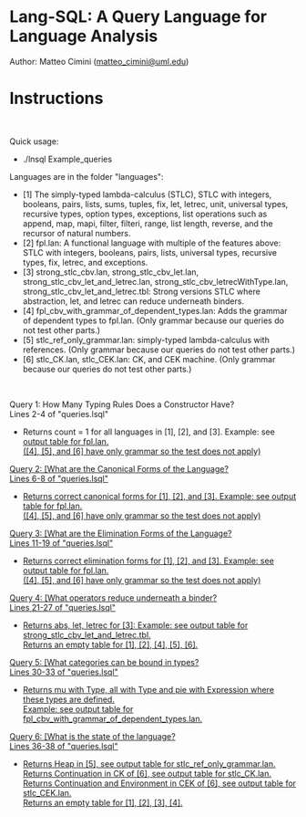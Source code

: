 # Lang-SQL: A Query Language for Language Analysis 

Author: Matteo Cimini (matteo_cimini@uml.edu)
	<br />
# <a name="instructions"></a>Instructions 
<br />

Quick usage: 
<br />
<ul>
<li> ./lnsql Example_queries <br />
</ul>

Languages are in the folder "languages": <br />
<ul>
<li> [1] The simply-typed lambda-calculus (STLC), STLC with integers, booleans, pairs, lists,
sums, tuples, fix, let, letrec, unit, universal types, recursive
types, option types, exceptions, list operations such
as append, map, mapi, filter, filteri,
range, list length, reverse, and the recursor of natural numbers. 
<li> [2] fpl.lan: A functional language with multiple of the features above: STLC with integers, booleans, pairs, lists, universal types, recursive types, fix, letrec, and exceptions. 
<li> [3] strong_stlc_cbv.lan, strong_stlc_cbv_let.lan, strong_stlc_cbv_let_and_letrec.lan, strong_stlc_cbv_letrecWithType.lan, strong_stlc_cbv_let_and_letrec.tbl: Strong versions STLC where abstraction, let, and letrec can reduce underneath binders. 
<li> [4] fpl_cbv_with_grammar_of_dependent_types.lan: Adds the grammar of dependent types to fpl.lan. (Only grammar because our queries do not test other parts.) 
<li> [5] stlc_ref_only_grammar.lan: simply-typed lambda-calculus with references. (Only grammar because our queries do not test other parts.) 
<li> [6] stlc_CK.lan, stlc_CEK.lan: CK, and CEK machine. (Only grammar because our queries do not test other parts.) 
</ul>
<br />


Query 1: How Many Typing Rules Does a Constructor Have? <br />
Lines 2-4 of "queries.lsql"
<ul>
<li> Returns count = 1 for all languages in [1], [2], and [3]. Example: see <a href = "tests_aux/number_typing_rules_fpl.txt"> output table for fpl.lan.  
<br />([4], [5], and [6] have only grammar so the test does not apply) 
</ul>

Query 2: [What are the Canonical Forms of the Language? <br />
Lines 6-8 of "queries.lsql"
<ul>
<li> Returns correct canonical forms for [1], [2], and [3]. Example: see <a href = "tests_aux/canonical_fpl.txt"> output table for fpl.lan.  
<br />([4], [5], and [6] have only grammar so the test does not apply) 
</ul>

Query 3: [What are the Elimination Forms of the Language? <br />
Lines 11-19 of "queries.lsql"
<ul>
<li> Returns correct elimination forms for [1], [2], and [3]. Example: see <a href = "tests_aux/elimination_forms_fpl.txt"> output table for fpl.lan.  
<br />([4], [5], and [6] have only grammar so the test does not apply) 
</ul>

Query 4: [What operators reduce underneath a binder? <br />
Lines 21-27 of "queries.lsql"
<ul>
<li> Returns abs, let, letrec for [3]: Example: see <a href = "tests_aux/strong_let_letrec.txt"> output table for strong_stlc_cbv_let_and_letrec.tbl.
<br />Returns an empty table for [1], [2], [4], [5], [6]. 
</ul>

Query 5: [What categories can be bound in types? <br />
Lines 30-33 of "queries.lsql"
<ul>
<li> Returns mu with Type, all with Type and pie with Expression where these types are defined. 
	<br /> Example: see <a href = "tests_aux/bound_in_types_pie.txt"> output table for fpl_cbv_with_grammar_of_dependent_types.lan.
</ul>

Query 6: [What is the state of the language? <br />
Lines 36-38 of "queries.lsql"
<ul>
<li> Returns Heap in [5], see <a href = "tests_aux/state_references.txt"> output table for stlc_ref_only_grammar.lan. 
	<br />Returns Continuation in CK of [6], see <a href = "state_CK.txt"> output table for stlc_CK.lan. 
	<br />Returns Continuation and Environment in CEK of [6], see <a href = "state_CEK.txt"> output table for stlc_CEK.lan. 
<br />Returns an empty table for [1], [2], [3], [4]. 
</ul>








